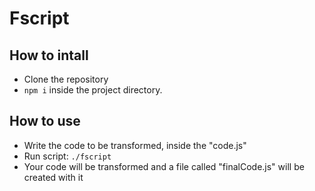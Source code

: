 # Fscript

## How to intall
* Clone the repository
* `npm i` inside the project directory.

## How to use
* Write the code to be transformed, inside the "code.js"
* Run script: `./fscript`
* Your code will be transformed and a file called "finalCode.js" will be created with it
